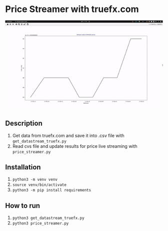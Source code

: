 # Price Streamer with truefx.com

![](app.gif)

## Description
1. Get data from truefx.com and save it into .csv file with `get_datastream_truefx.py`
2. Read cvs file and update results for price live streaming  with `price_streamer.py`


## Installation
1. `python3 -m venv venv`
2. `source venv/bin/activate`
3. `python3 -m pip install requirements`


## How to run
1. `python3 get_datastream_truefx.py`
2. `python3 price_streamer.py`
